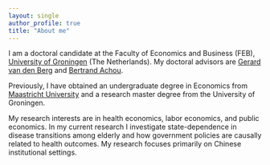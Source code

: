 ```yaml
---
layout: single
author_profile: true
title: "About me"
---
```



I am a doctoral candidate at the Faculty of Economics and Business (FEB), [University of Groningen] (The Netherlands). My doctoral advisors are [Gerard van den Berg] and [Bertrand Achou].

Previously, I have obtained an undergraduate degree in Economics from [Maastricht University] and a research master degree from the University of Groningen. 
<!-- I apply causal inference; "applied microeconometrician" for job applications
could add orcid in the future -->

My research interests are in health economics, labor economics, and public economics. In my current research I investigate state-dependence in disease transitions among elderly and how government policies are causally related to health outcomes. My research focuses primarily on Chinese institutional settings. 
<!-- I am an applied microeconometrician who works on the economics of aging, particularly the intersection of health, saving behavior, and social insurance. In my job market paper, I examine the determinants of long-term care use, including informal care provision, the need for care, and economic resources. -->

[//]: # (Links)
   [University of Groningen]: <https://www.rug.nl/feb/?lang=en>
   [Maastricht University]:   <https://www.maastrichtuniversity.nl/about-um/faculties/school-business-and-economics>
   [Gerard van den Berg]: <https://www.rug.nl/staff/gerard.van.den.berg/>
   [Bertrand Achou]: <https://sites.google.com/site/bertrandachou/home/>
